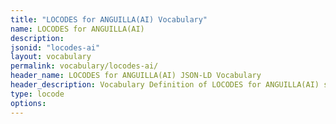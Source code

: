 ```yaml
---
title: "LOCODES for ANGUILLA(AI) Vocabulary"
name: LOCODES for ANGUILLA(AI) 
description: 
jsonid: "locodes-ai"
layout: vocabulary
permalink: vocabulary/locodes-ai/
header_name: LOCODES for ANGUILLA(AI) JSON-LD Vocabulary
header_description: Vocabulary Definition of LOCODES for ANGUILLA(AI) semantics in HTML format. JSON-LD format is available at [locodes-ai.jsonld](https://edi3.org/vocabulary/locodes-ai.jsonld)
type: locode
options:
---
```

